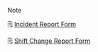 > [!NOTE]
> 🗒️ [Incident Report Form](https://github.com/FredericGariepy/LighthouseLabs/blob/main/PKM/W4/D1/Blue%20Team/Incident%20Report%20Form.md)
> 
> 🗒️ [Shift Change Report Form](https://github.com/FredericGariepy/LighthouseLabs/blob/main/PKM/W4/D1/Blue%20Team/SEAT-SWAP%20%5Bshift%20change%20report%5D.md)
